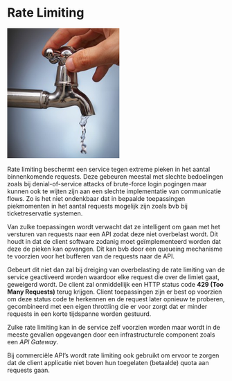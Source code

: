 # Rate Limiting

![rate-limiting-kraan](/img/rate-limiting.jpg)

Rate limiting beschermt een service tegen extreme pieken in het aantal binnenkomende requests. Deze gebeuren meestal met slechte bedoelingen zoals bij denial-of-service attacks of brute-force login pogingen maar kunnen ook te wijten zijn aan een slechte implementatie van communicatie flows. Zo is het niet ondenkbaar dat in bepaalde toepassingen piekmomenten in het aantal requests mogelijk zijn zoals bvb bij ticketreservatie systemen. 


Van zulke toepassingen wordt verwacht dat ze intelligent om gaan met het versturen van requests naar een API zodat deze niet overbelast wordt. Dit houdt in dat de client software zodanig moet geïmplementeerd worden dat deze de pieken kan opvangen. Dit kan bvb door een queueing mechanisme te voorzien voor het bufferen van de requests naar de API. 


Gebeurt dit niet dan zal bij dreiging van overbelasting de rate limiting van de service geactiveerd worden waardoor elke request die over de limiet gaat, geweigerd wordt. De client zal onmiddellijk een HTTP status code **429 (Too Many Requests)** terug krijgen. Client toepassingen zijn er best op voorzien om deze status code te herkennen en de request later opnieuw te proberen, gecombineerd met een eigen throttling die er voor zorgt dat er minder requests in een korte tijdspanne worden gestuurd. 


Zulke rate limiting kan in de service zelf voorzien worden maar wordt in de meeste gevallen opgevangen door een infrastructurele component zoals een _API Gateway_. 

Bij commerciële API’s wordt rate limiting ook gebruikt om ervoor te zorgen dat de client applicatie niet boven hun toegelaten (betaalde) quota aan requests gaan.  


